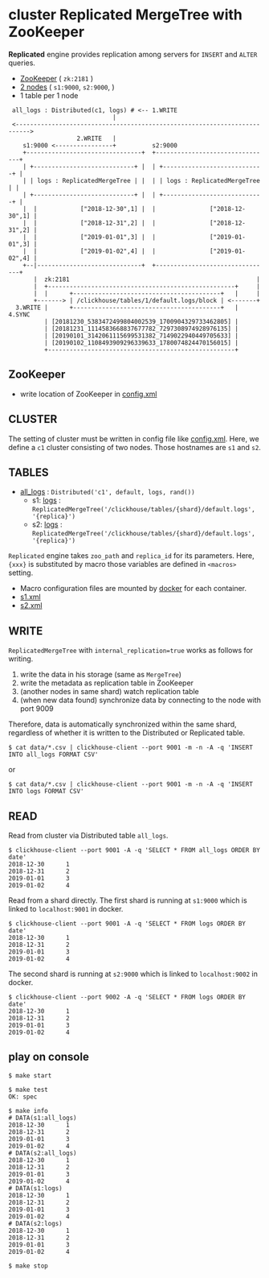 # cluster Replicated MergeTree with ZooKeeper

**Replicated** engine provides replication among servers for `INSERT` and `ALTER` queries.

- [ZooKeeper](./docker-compose.yml) ( `zk:2181` )
- [2 nodes](./docker-compose.yml) ( `s1:9000`, `s2:9000`, )
- 1 table per 1 node

<!---
https://textik.com/#70c1d375c4225465
-->

```text
 all_logs : Distributed(c1, logs) # <-- 1.WRITE
                             |
 <-------------------------------------------------------------------------->
                   2.WRITE   |
    s1:9000 <----------------+          s2:9000
    +--------------------------------+  +--------------------------------+
    | +----------------------------+ |  | +----------------------------+ |
    | | logs : ReplicatedMergeTree | |  | | logs : ReplicatedMergeTree | |
    | +----------------------------+ |  | +----------------------------+ |
    |  |            ["2018-12-30",1] |  |               ["2018-12-30",1] |
    |  |            ["2018-12-31",2] |  |               ["2018-12-31",2] |
    |  |            ["2019-01-01",3] |  |               ["2019-01-01",3] |
    |  |            ["2019-01-02",4] |  |               ["2019-01-02",4] |
    +--|-----------------------------+  +--------------------------------+
       |  zk:2181                                                    |
       |  +----------------------------------------------------+     |
       |  |      +-----------------------------------------+   |     |
       +-------> | /clickhouse/tables/1/default.logs/block | <-------+
  3.WRITE |      +-----------------------------------------+   |  4.SYNC
          | [20181230_5383472499804002539_1700904329733462805] |
          | [20181231_1114583668837677782_7297308974928976135] |
          | [20190101_3142061115699531382_7149022940449705633] |
          | [20190102_1108493909296339633_1780074824470156015] |
          +----------------------------------------------------+
```

## ZooKeeper

- write location of ZooKeeper in [config.xml](./config.xml)

## CLUSTER

The setting of cluster must be written in config file like [config.xml](./config.xml).
Here, we define a `c1` cluster consisting of two nodes.
Those hostnames are `s1` and `s2`.

## TABLES

- [all_logs](./meta/all_logs.sql) : `Distributed('c1', default, logs, rand())`
  - s1: [logs](./meta/logs.sql) : `ReplicatedMergeTree('/clickhouse/tables/{shard}/default.logs', '{replica}')`
  - s2: [logs](./meta/logs.sql) : `ReplicatedMergeTree('/clickhouse/tables/{shard}/default.logs', '{replica}')`

`Replicated` engine takes `zoo_path` and `replica_id` for its parameters.
Here, `{xxx}` is substituted by macro those variables are defined in `<macros>` setting.

- Macro configuration files are mounted by [docker](./docker-compose.yml) for each container.
- [s1.xml](./s1.xml)
- [s2.xml](./s2.xml)

## WRITE

`ReplicatedMergeTree` with `internal_replication=true` works as follows for writing.

1. write the data in his storage (same as `MergeTree`)
2. write the metadata as replication table in ZooKeeper
3. (another nodes in same shard) watch replication table
4. (when new data found) synchronize data by connecting to the node with port 9009

Therefore, data is automatically synchronized within the same shard,
regardless of whether it is written to the Distributed or Replicated table.

```console
$ cat data/*.csv | clickhouse-client --port 9001 -m -n -A -q 'INSERT INTO all_logs FORMAT CSV'
```

or

```console
$ cat data/*.csv | clickhouse-client --port 9001 -m -n -A -q 'INSERT INTO logs FORMAT CSV'
```

## READ

Read from cluster via Distributed table `all_logs`.

```console
$ clickhouse-client --port 9001 -A -q 'SELECT * FROM all_logs ORDER BY date'
2018-12-30      1
2018-12-31      2
2019-01-01      3
2019-01-02      4
```

Read from a shard directly.
The first shard is running at `s1:9000` which is linked to `localhost:9001` in docker.

```console
$ clickhouse-client --port 9001 -A -q 'SELECT * FROM logs ORDER BY date'
2018-12-30      1
2018-12-31      2
2019-01-01      3
2019-01-02      4
```

The second shard is running at `s2:9000` which is linked to `localhost:9002` in docker.

```console
$ clickhouse-client --port 9002 -A -q 'SELECT * FROM logs ORDER BY date'
2018-12-30      1
2018-12-31      2
2019-01-01      3
2019-01-02      4
```

## play on console

```console
$ make start

$ make test
OK: spec

$ make info
# DATA(s1:all_logs)
2018-12-30      1
2018-12-31      2
2019-01-01      3
2019-01-02      4
# DATA(s2:all_logs)
2018-12-30      1
2018-12-31      2
2019-01-01      3
2019-01-02      4
# DATA(s1:logs)
2018-12-30      1
2018-12-31      2
2019-01-01      3
2019-01-02      4
# DATA(s2:logs)
2018-12-30      1
2018-12-31      2
2019-01-01      3
2019-01-02      4

$ make stop
```
